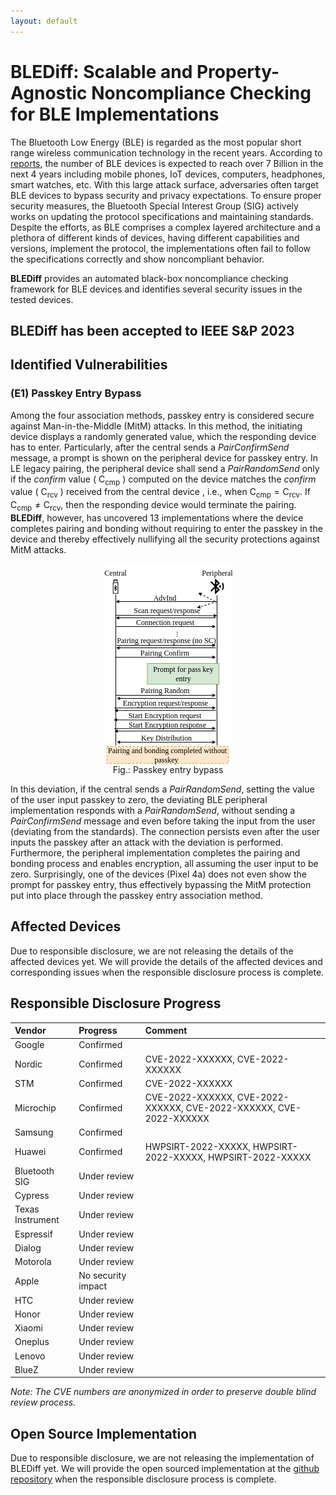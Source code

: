 ```yaml
---
layout: default
---
```

# BLEDiff: Scalable and Property-Agnostic  Noncompliance Checking for BLE Implementations  

The Bluetooth Low Energy (BLE) is regarded as the most popular short range wireless communication technology in the recent years. According to [reports](https://www.bluetooth.com/2022-market-update/), the number of BLE devices is expected to reach over 7 Billion in the next 4 years including mobile phones, IoT devices, computers, headphones, smart watches, etc. With this large attack surface, adversaries often target BLE devices to bypass security and privacy expectations. To ensure proper security measures, the Bluetooth Special Interest Group (SIG) actively works on updating the protocol specifications and maintaining standards. Despite the efforts, as BLE comprises a complex layered architecture and a plethora of different kinds of devices, having different capabilities and versions, implement the protocol, the implementations often fail to follow the specifications correctly and show noncompliant behavior.  

**BLEDiff** provides an automated black-box noncompliance checking framework for BLE devices and identifies several security issues in the tested devices.

## BLEDiff has been accepted to IEEE S&P 2023  

## Identified Vulnerabilities

### (E1) Passkey Entry Bypass  

Among the four association methods, passkey entry is considered secure against Man-in-the-Middle (MitM) attacks. In this method, the initiating device displays a randomly generated value, which the responding device has to enter. Particularly, after the central sends a _PairConfirmSend_ message, a prompt is shown on the peripheral device for passkey entry. In LE legacy pairing, the peripheral device shall send a _PairRandomSend_ only if the _confirm_ value ( $\mathsf{C_{cmp}}$ ) computed on the device matches the _confirm_ value ( $\mathsf{C_{rcv}}$ ) received from the central device , i.e., when $\mathsf{C_{cmp} = C_{rcv}}$. If $\mathsf{C_{cmp} \neq C_{rcv}}$, then the responding device would terminate the pairing. **BLEDiff**, however, has uncovered 13 implementations where the device completes pairing and bonding without requiring to enter the passkey in the device and  thereby effectively nullifying all the security protections against MitM attacks.  

<div align="center">
  <img src="assets/figures/ble-issue4.png" alt="Passkey entry bypass" align="center"/> <br>
  Fig.: Passkey entry bypass
</div>


In this deviation, if the central sends a _PairRandomSend_, setting the value of the user input passkey to zero, the deviating BLE peripheral implementation responds with a _PairRandomSend_, without sending a _PairConfirmSend_ message and even before taking the input from the user (deviating from the standards). The connection persists even after the user inputs the passkey after an attack with the deviation is performed. Furthermore, the peripheral implementation completes the pairing and bonding process and enables encryption, all assuming the user input to be zero. Surprisingly, one of the devices (Pixel 4a) does not even show the prompt for passkey entry, thus effectively bypassing the MitM protection put into place through the passkey entry association method.  



## Affected Devices  

Due to responsible disclosure, we are not releasing the details of the affected devices yet. We will provide the details of the affected devices and corresponding issues when the responsible disclosure process is complete.

## Responsible Disclosure Progress

| Vendor           | Progress                                                         | Comment                          |
|:-----------------|:---------------------------------------------------------------- |:---------------------------------|
| Google           | Confirmed                                                        |                                  |
| Nordic           | Confirmed                                                        | CVE-2022-XXXXXX, CVE-2022-XXXXXX |
| STM              | Confirmed                                                        | CVE-2022-XXXXXX |
| Microchip        | Confirmed                                                        | CVE-2022-XXXXXX, CVE-2022-XXXXXX, CVE-2022-XXXXXX, CVE-2022-XXXXXX |
| Samsung          | Confirmed                                                        |                                  |
| Huawei           | Confirmed                                                        | HWPSIRT-2022-XXXXX, HWPSIRT-2022-XXXXX, HWPSIRT-2022-XXXXX                                  |
| Bluetooth SIG    | Under review                                                      |                                  |
| Cypress          | Under review                                                  |                                  |
| Texas Instrument | Under review                                                    |                                  |
| Espressif        | Under review                                                     |                                  |
| Dialog           | Under review                                                      |                                  |
| Motorola         | Under review                                                     |                                  |
| Apple            | No security impact                                                      |                                  |
| HTC              | Under review                                                    |                                  |
| Honor            | Under review                                                      |                                  |
| Xiaomi           | Under review                                                        |                                  |
| Oneplus          | Under review                                                    |                                  |
| Lenovo           | Under review                                                      |                                  |
| BlueZ            | Under review                                                     |                                  |


_Note: The CVE numbers are anonymized in order to preserve double blind review process._


## Open Source Implementation  

Due to responsible disclosure, we are not releasing the implementation of BLEDiff yet. We will provide the open sourced implementation at the [github repository](https://github.com/BLEDiff/BLEDiff) when the responsible disclosure process is complete.
